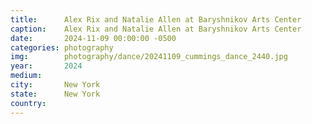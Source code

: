 ```yaml
---
title:  	Alex Rix and Natalie Allen at Baryshnikov Arts Center
caption:	Alex Rix and Natalie Allen at Baryshnikov Arts Center
date:   	2024-11-09 00:00:00 -0500
categories: photography
img:		photography/dance/20241109_cummings_dance_2440.jpg
year:		2024
medium:
city:		New York
state:		New York
country:
---
```

